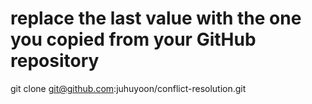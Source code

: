 # replace the last value with the one you copied from your GitHub repository
git clone git@github.com:juhuyoon/conflict-resolution.git
